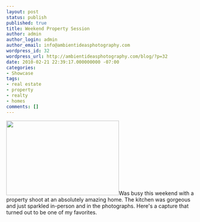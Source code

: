 ```yaml
---
layout: post
status: publish
published: true
title: Weekend Property Session
author: admin
author_login: admin
author_email: info@ambientideasphotography.com
wordpress_id: 32
wordpress_url: http://ambientideasphotography.com/blog/?p=32
date: 2010-02-21 22:39:17.000000000 -07:00
categories:
- Showcase
tags:
- real estate
- property
- realty
- homes
comments: []
---
```

<img class="alignright size-medium wp-image-31" title="Amazing Home, Gorgeous Kitchen" src="http://ambientideasphotography.com/blog/wp-content/uploads/2010/02/Home_HDR_Sample-300x199.jpg" alt="" width="300" height="199" />Was busy this weekend with a property shoot at an absolutely amazing home. The kitchen was gorgeous and just sparkled in-person and in the photographs. Here's a capture that turned out to be one of my favorites.
